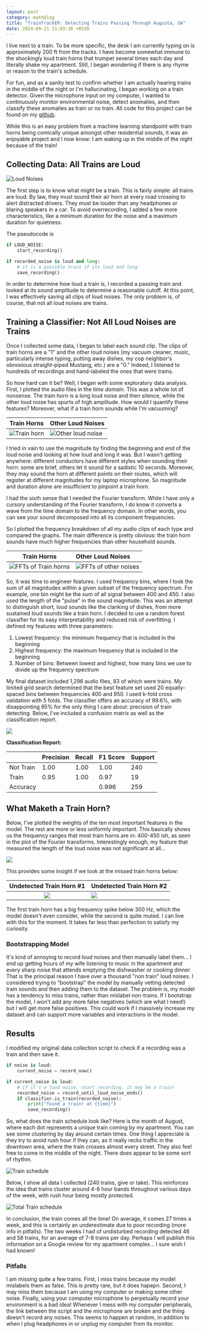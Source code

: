 ```yaml
---
layout: post
category: mathblog
title: "TrainTrackER: Detecting Trains Passing Through Augusta, GA"
date: 2024-09-21 21:03:36 +0530
---
```

I live next to a train. To be more specific, the desk I am currently typing on is approximately 200 ft from the tracks. I have become somewhat immune to the shockingly loud train horns that trumpet several times each day and literally shake my apartment. Still, I began wondering if there is any rhyme or reason to the train's schedule. 

For fun, and as a sanity test to confirm whether I am actually hearing trains in the middle of the night or I'm hallucinating, I began working on a train detector. Given the microphone input on my computer, I wanted to continuously monitor environmental noise, detect anomalies, and then classify these anomalies as train or no train. All code for this project can be found on my [github](https://github.com/jschless/trainTrackER).

While this is an easy problem from a machine learning standpoint with train horns being comically unique amongst other residential sounds, it was an enjoyable project and I now know: I am waking up in the middle of the night because of the train!

## Collecting Data: All Trains are Loud

![Loud Noises](/assets/trainTrackER/loud_noises.gif)

The first step is to know what *might* be a train. This is fairly simple: all trains are loud. By law, they must sound their air horn at every road crossing to alert distracted drivers. They must be louder than any headphones or blaring speakers in a car. To avoid overrecording, I added a few more characteristics, like a minimum duration for the noise and a maximum duration for quietness. 

The pseudocode is 

```python
if LOUD_NOISE:
	start_recording()

if recorded_noise is loud and long:
	# it is a possible train if its loud and long
	save_recording() 	
```

In order to determine how loud a train is, I recorded a passing train and looked at its sound amplitude to determine a reasonable cutoff. At this point, I was effectively saving all clips of loud noises. The only problem is, of course, that not all loud noises are trains.

## Training a Classifier: Not All Loud Noises are Trains

Once I collected some data, I began to label each sound clip. The clips of train horns are a "1" and the other loud noises (my vacuum cleaner, music, particularly intense typing, putting away dishes, my cop neighbor's obnoxious straight-piped Mustang, etc.) are a "0." Indeed, I listened to hundreds of recordings and hand-labeled the ones that were trains.

So how hard can it be? Well, I began with some exploratory data analysis. First, I plotted the audio files in the *time domain*. This was a whole lot of nonsense. The train horn is a long loud noise and then silence, while the other loud noise has spurts of high amplitude. How would I quantify these features? Moreover, what if a train horn sounds while I'm vacuuming?

| Train Horns | Other Loud Noises | 
| :---------: | :---------------- |
| ![Train horn](/assets/trainTrackER/train_timedomain.png)| ![Other loud noise](/assets/trainTrackER/not_train_timedomain.png)              |
 
I tried in vain to use the magnitude by finding the beginning and end of the loud noise and looking at how loud and long it was. But I wasn't getting anywhere: different conductors have different styles when sounding their horn: some are brief, others let it sound for a sadistic 10 seconds. Moreover, they may sound the horn at different points on their routes, which will register at different magnitudes for my laptop microphone. So magnitude and duration alone are insufficient to pinpoint a train horn. 

I had the sixth sense that I needed the Fourier transform. While I have only a cursory understanding of the Fourier transform, I do know it converts a wave from the time domain to the frequency domain. In other words, you can see your sound decomposed into all its component frequencies. 

So I plotted the frequency breakdown of all my audio clips of each type and compared the graphs. The main difference is pretty obvious: the train horn sounds have much higher frequencies than other household sounds. 

| Train Horns | Other Loud Noises | 
| :---------: | :---------------- |
| ![FFTs of Train horns](/assets/trainTrackER/train_freqdomain.png)| ![FFTs of other noises](/assets/trainTrackER/not_train_freqdomain.png)              |

So, it was time to engineer features. I used frequency bins, where I took the sum of all magnitudes within a given subset of the frequency spectrum. For example, one bin might be the sum of all signal between 400 and 450. I also used the length of the "pulse" in the sound magnitude. This was an attempt to distinguish short, loud sounds like the clanking of dishes, from more sustained loud sounds like a train horn. I decided to use a random forest classifier for its easy interpretability and reduced risk of overfitting. I defined my features with three parameters:

1. Lowest frequency: the minimum frequency that is included in the beginning 
2. Highest frequency: the maximum frequency that is included in the beginning 
3. Number of bins: Between lowest and highest, how many bins we use to divide up the frequency spectrum

My final dataset included 1,296 audio files, 83 of which were trains. My limited grid search determined that the best feature set used 20 equally-spaced bins between frequencies 400 and 950. I used k-fold cross validation with 5 folds. The classifier offers an accuracy of 99.6%, with disappointing 95% for the only thing I care about: precision of train detecting. Below, I've included a confusion matrix as well as the  classification report.  

![](/assets/trainTrackER/conf_matrix.png)  

**Classification Report:**

| | Precision | Recall |  F1 Score | Support |  
| ---- | ---|  --- | ---- | ----- |
| Not Train |       1.00   |   1.00     |  1.00 |  240 |
| Train |     0.95    |  1.00 |      0.97 |    19  |
| Accuracy |  | | 0.996 | 259 |

## What Maketh a Train Horn?
Below, I've plotted the weights of the ten most important features in the model. The rest are more or less uniformly important. This basically shows us the frequency ranges that most train horns are in: 400-450 ish, as seen in the plot of the Fourier transforms. Interestingly enough, my feature that measured the length of the loud noise was not significant at all...  

![](/assets/trainTrackER/feature_importances.png)  

This provides some insight if we look at the missed train horns below:

| Undetected Train Horn #1| Undetected Train Horn #2 | 
| :---------: | :---------------- |
| ![](/assets/trainTrackER/train_horn_20240817_114349.png)| ![](/assets/trainTrackER/train_horn_20240326_223518.png)   |

The first train horn has a big frequency spike below 300 Hz, which the model doesn't even consider, while the second is quite muted. I can live with this for the moment. It takes far less than perfection to satisfy my curiosity. 

### Bootstrapping Model
It's kind of annoying to record loud noises and then manually label them... I end up getting hours of my wife listening to music in the apartment and every sharp noise that attends emptying the dishwasher or cooking dinner. That is the principal reason I have over a thousand "non train" loud noises. I considered trying to "bootstrap" the model by manually vetting detected train sounds and then adding them to the dataset. The problem is, my model has a tendency to miss trains, rather than mislabel non-trains. If I bootstrap the model, I won't add any more false negatives (which are what I need!) but I will get more false positives. This could work if I massively increase my dataset and can support more variables and interactions in the model.


## Results
I modified my original data collection script to check if a recording was a train and then save it.

```python
if noise is loud:
	current_noise = record_now()

if current_noise is loud:
	# if it's a loud noise, start recording. it may be a train!
	recorded_noise = record_until_loud_noise_ends()
	if classifier.is_train(recorded_noise):
		print("found a train! at {time}")
		save_recording() 
```

So, what does the train schedule look like? Here is the month of August, where each dot represents a unique train coming by my apartment. You can see some clustering by day around certain times. One thing I appreciate is they try to avoid rush hour if they can, as it really recks traffic in the downtown area, where the train crosses almost every street. They also feel free to come in the middle of the night. There does appear to be some sort of rhythm.

![Train schedule](/assets/trainTrackER/typical_train_schedule.png)

Below, I show all data I collected (240 trains, give or take). This reinforces the idea that trains cluster around 4-6 hour bands throughout various days of the week, with rush hour being mostly protected. 

![Total Train schedule](/assets/trainTrackER/running_train_schedule.png)

In conclusion, the train comes all the time! On average, it comes 27 times a week, and this is certainly an underestimate due to poor recording (more info in pitfalls). The two weeks I had of undisturbed recording detected 46 and 58 trains, for an average of 7-8 trains per day. Perhaps I will publish this information on a Google review for my apartment complex... I sure wish I had known!

### Pitfalls
I am missing quite a few trains. First, I miss trains because my model mislabels them as false. This is pretty rare, but it does hapepn. Second, I may miss them because I am using my computer or making some other noise. Finally, using your computer microphone to perpetually record your environment is a bad idea! Whenever I mess with my computer peripherals, the link between the script and the microphone are broken and the thing doesn't record any noises. This seems to happen at random, in addition to when I plug headphones in or unplug my computer from its monitor. 
